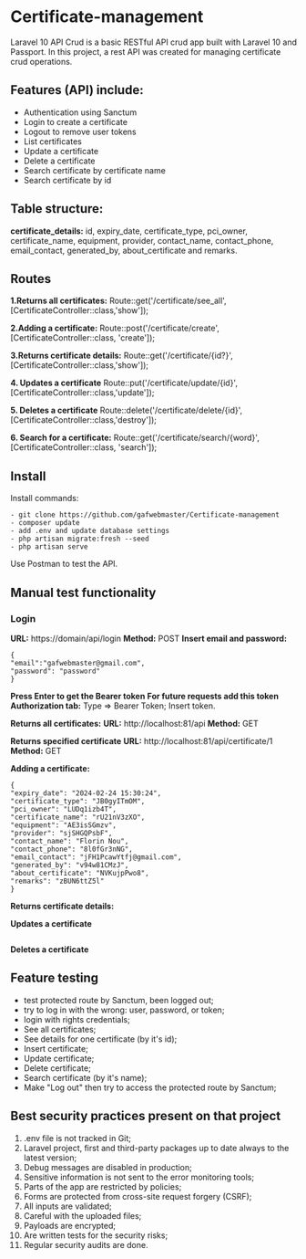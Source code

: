 # Certificate-management
Laravel 10 API Crud is a basic RESTful API crud app built with Laravel 10 and Passport. In this project, a rest API was created for managing certificate crud operations.

## Features (API) include:
- Authentication using Sanctum
- Login to create a certificate
- Logout to remove user tokens
- List certificates
- Update a certificate
- Delete a certificate
- Search certificate by certificate name
- Search certificate by id

## Table structure:
**certificate_details:** id, expiry_date, certificate_type, pci_owner, certificate_name, equipment, provider, contact_name, contact_phone, email_contact, generated_by, about_certificate and remarks.

## Routes
**1.Returns all certificates:**
Route::get('/certificate/see_all', [CertificateController::class,'show']);

**2.Adding a certificate:**
Route::post('/certificate/create', [CertificateController::class, 'create']);

**3.Returns certificate details:**
Route::get('/certificate/{id?}', [CertificateController::class,'show']);

**4. Updates a certificate**
Route::put('/certificate/update/{id}', [CertificateController::class,'update']);

**5. Deletes a certificate**
Route::delete('/certificate/delete/{id}', [CertificateController::class,'destroy']);

**6. Search for a certificate:**
Route::get('/certificate/search/{word}', [CertificateController::class, 'search']);

## Install
Install commands:
```
- git clone https://github.com/gafwebmaster/Certificate-management
- composer update
- add .env and update database settings
- php artisan migrate:fresh --seed
- php artisan serve
```
Use Postman to test the API.

## Manual test functionality
### Login ###
**URL:** https://domain/api/login
**Method:** POST
**Insert email and password:** 
```
{
"email":"gafwebmaster@gmail.com",
"password": "password"
}
```
**Press Enter to get the Bearer token**
**For future requests add this token**
**Authorization tab:** Type => Bearer Token; Insert token.

**Returns all certificates:**
**URL:** http://localhost:81/api
**Method:** GET

**Returns specified certificate**
**URL:** http://localhost:81/api/certificate/1
**Method:** GET

**Adding a certificate:**
```
{
"expiry_date": "2024-02-24 15:30:24",
"certificate_type": "JB0gyITmOM",
"pci_owner": "LUDq1izb4T",
"certificate_name": "rU21nV3zXO",
"equipment": "AE3isSGmzv",
"provider": "sjSHGQPsbF",
"contact_name": "Florin Nou",
"contact_phone": "8l0fGr3nNG",
"email_contact": "jFH1PcawYtfj@gmail.com",
"generated_by": "v94w81CMzJ",
"about_certificate": "NVKujpPwo8",
"remarks": "zBUN6ttZ5l"
}
```

**Returns certificate details:**


**Updates a certificate**
```
```

**Deletes a certificate**

## Feature testing
- test protected route by Sanctum, been logged out;
- try to log in with the wrong: user, password, or token;
- login with rights credentials;
- See all certificates;
- See details for one certificate (by it's id);
- Insert certificate;
- Update certificate;
- Delete certificate;
- Search certificate (by it's name);
- Make "Log out" then try to access the protected route by Sanctum;

## Best security practices present on that project
1. .env file is not tracked in Git;
2. Laravel project, first and third-party packages up to date always to the latest version;
3. Debug messages are disabled in production;
4. Sensitive information is not sent to the error monitoring tools;
5. Parts of the app are restricted by policies;
6. Forms are protected from cross-site request forgery (CSRF);
7. All inputs are validated;
8. Careful with the uploaded files;
9. Payloads are encrypted;
10. Are written tests for the security risks;
11. Regular security audits are done.
